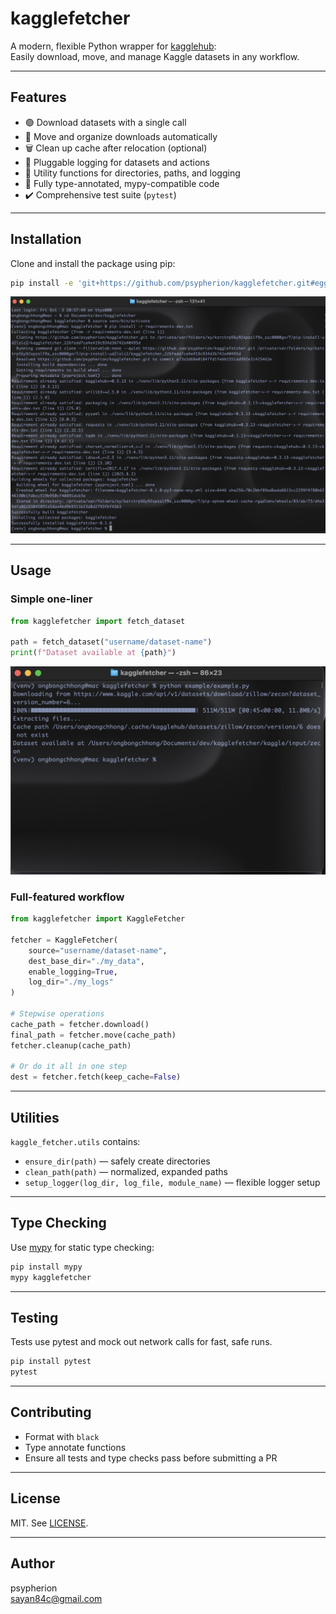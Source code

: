 # kagglefetcher

A modern, flexible Python wrapper for [kagglehub](https://github.com/Kaggle/kagglehub):  
Easily download, move, and manage Kaggle datasets in any workflow.

---

## Features

- 🟢 Download datasets with a single call
- 📁 Move and organize downloads automatically
- 🗑 Clean up cache after relocation (optional)
- 📑 Pluggable logging for datasets and actions
- 🧰 Utility functions for directories, paths, and logging
- 🎯 Fully type-annotated, mypy-compatible code
- ✔️ Comprehensive test suite (`pytest`)

---

## Installation

Clone and install the package using pip:

```bash
pip install -e 'git+https://github.com/psypherion/kagglefetcher.git#egg=kagglefetcher'
```
![Installation](example/image.png)

---

## Usage

### Simple one-liner

```python
from kagglefetcher import fetch_dataset

path = fetch_dataset("username/dataset-name")
print(f"Dataset available at {path}")
```

![Dataset download](example/image1.png)

### Full-featured workflow

```python
from kagglefetcher import KaggleFetcher

fetcher = KaggleFetcher(
    source="username/dataset-name",
    dest_base_dir="./my_data",
    enable_logging=True,
    log_dir="./my_logs"
)

# Stepwise operations
cache_path = fetcher.download()
final_path = fetcher.move(cache_path)
fetcher.cleanup(cache_path)

# Or do it all in one step
dest = fetcher.fetch(keep_cache=False)
```

---

## Utilities

`kaggle_fetcher.utils` contains:

- `ensure_dir(path)` — safely create directories
- `clean_path(path)` — normalized, expanded paths
- `setup_logger(log_dir, log_file, module_name)` — flexible logger setup

---

## Type Checking

Use [mypy](https://mypy-lang.org/) for static type checking:

```bash
pip install mypy
mypy kagglefetcher
```

---

## Testing

Tests use pytest and mock out network calls for fast, safe runs.

```bash
pip install pytest
pytest
```

---

## Contributing

- Format with `black`
- Type annotate functions
- Ensure all tests and type checks pass before submitting a PR

---

## License

MIT. See [LICENSE](LICENSE).

---

## Author

psypherion  
sayan84c@gmail.com  
